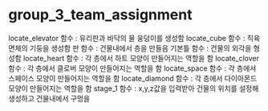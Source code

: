 # group_3_team_assignment
locate_elevator 함수 : 유리판과 바닥의 물 웅덩이를 생성함
locate_cube 함수 : 직육면체의 기둥을 생성함
판 함수 : 건물내에서 층을 만들음
기본틀 함수 : 건물의 외각을 형성함
locate_heart 함수 : 각 층에서 하트 모양이 만들어지는 역할을 함
locate_clover 함수 : 각 층에서 클로버 모양이 만들어지는 역할을 함
locate_space 함수 : 각 층에서 스페이스 모양이 만들어지는 역할을 함
 locate_diamond 함수 : 각 층에서 다이아몬드 모양이 만들어지는 역할을 함
 stage_1 함수 : x,y,z값을 입력받아 건물의 위치를 설정해 생성하고 건물내에서 구멍을
 
